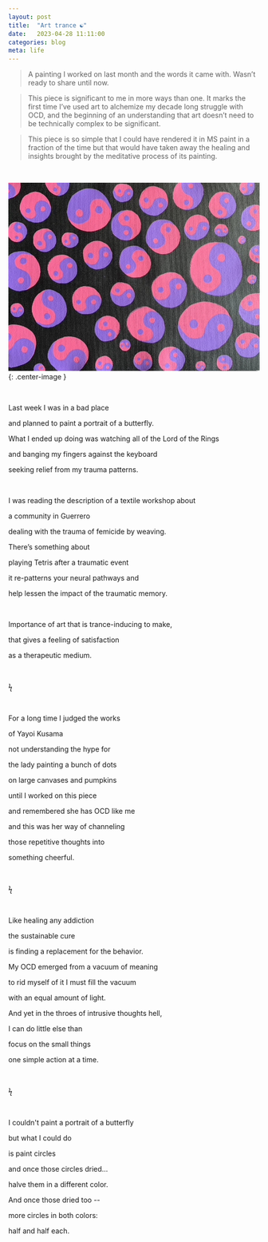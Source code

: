 ```yaml
---
layout: post
title:  "Art trance ☯️"
date:   2023-04-28 11:11:00
categories: blog
meta: life
---
```


>A painting I worked on last month and the words it came with. Wasn’t ready to share until now.

>This piece is significant to me in more ways than one. It marks the first time I’ve used art to alchemize my decade long struggle with OCD, and the beginning of an understanding that art doesn’t need to be technically complex to be significant.

>This piece is so simple that I could have rendered it in MS paint in a fraction of the time but that would have taken away the healing and insights brought by the meditative process of its painting.

<br />

![yinyang](/images/yinyang.jpeg){: .center-image }

<br />

Last week I was in a bad place

and planned to paint a portrait of a butterfly.

What I ended up doing was watching all of the Lord of the Rings

and banging my fingers against the keyboard

seeking relief from my trauma patterns.

<br />

I was reading the description of a textile workshop about

a community in Guerrero

dealing with the trauma of femicide by weaving.

There’s something about

playing Tetris after a traumatic event

it re-patterns your neural pathways and

help lessen the impact of the traumatic memory.

<br />

Importance of art that is trance-inducing to make,

that gives a feeling of satisfaction

as a therapeutic medium.

<br />

ϟ

<br />

For a long time I judged the works

of Yayoi Kusama

not understanding the hype for

the lady painting a bunch of dots

on large canvases and pumpkins

until I worked on this piece

and remembered she has OCD like me

and this was her way of channeling

those repetitive thoughts into

something cheerful.  

<br />

ϟ

<br />

Like healing any addiction

the sustainable cure

is finding a replacement for the behavior.

My OCD emerged from a vacuum of meaning

to rid myself of it I must fill the vacuum

with an equal amount of light.

And yet in the throes of intrusive thoughts hell,

I can do little else than

focus on the small things

one simple action at a time.

<br />

ϟ

<br />

I couldn't paint a portrait of a butterfly

but what I could do

is paint circles

and once those circles dried...

halve them in a different color.

And once those dried too --

more circles in both colors:

half and half each.
